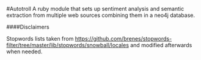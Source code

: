 #Autotroll
A ruby module that sets up sentiment analysis and semantic extraction from multiple web sources combining them in a neo4j database.

####Disclaimers

Stopwords lists taken from https://github.com/brenes/stopwords-filter/tree/master/lib/stopwords/snowball/locales and modified afterwards when needed.

